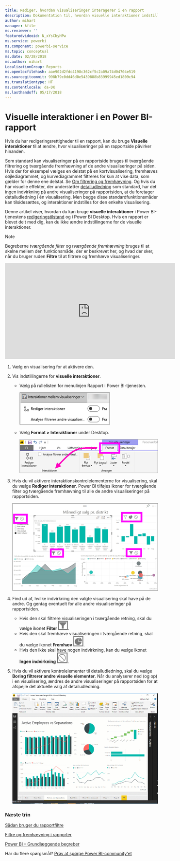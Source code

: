```yaml
---
title: Rediger, hvordan visualiseringer interagerer i en rapport
description: Dokumentation til, hvordan visuelle interaktioner indstilles i en rapport i Microsoft Power BI-tjenesten og i en Power BI Desktop-rapport.
author: mihart
manager: kfile
ms.reviewer: ''
featuredvideoid: N_xYsCbyHPw
ms.service: powerbi
ms.component: powerbi-service
ms.topic: conceptual
ms.date: 02/28/2018
ms.author: mihart
LocalizationGroup: Reports
ms.openlocfilehash: aae902d2fdc4198c362cf5c2a09a74d04704e519
ms.sourcegitcommit: 998b79c0dd46d0e5439888b83999945ed1809c94
ms.translationtype: HT
ms.contentlocale: da-DK
ms.lasthandoff: 05/17/2018
---
```

# <a name="visualization-interactions-in-a-power-bi-report"></a>Visuelle interaktioner i en Power BI-rapport
Hvis du har redigeringsrettigheder til en rapport, kan du bruge **Visuelle interaktioner** til at ændre, hvor visualiseringer på en rapportside påvirker hinanden. 

Som standard kan visualiseringer på en rapportside bruges til tværgående filtrering og tværgående fremhævning af de andre visualiseringer på siden.
Hvis der for eksempel vælges en delstat på en kortvisualisering, fremhæves søjlediagrammet, og kurvediagrammet filtreres for kun at vise data, som gælder for denne ene delstat.
Se [Om filtrering og fremhævning](power-bi-reports-filters-and-highlighting.md). Og hvis du har visuelle effekter, der understøtter [detailudledning](power-bi-visualization-drill-down.md) som standard, har det ingen indvirkning på andre visualiseringer på rapportsiden, at du foretager detailudledning i én visualisering. Men begge disse standardfunktionsmåder kan tilsidesættes, og interaktioner indstilles for den enkelte visualisering.

Denne artikel viser, hvordan du kan bruge **visuelle interaktioner** i Power BI-tjenestens [redigeringstilstand](service-interact-with-a-report-in-editing-view.md) og i Power BI Desktop. Hvis en rapport er blevet delt med dig, kan du ikke ændre indstillingerne for de visuelle interaktioner.

> [!NOTE]
> Begreberne *tværgående filter* og *tværgående fremhævning* bruges til at skelne mellem den funktionsmåde, der er beskrevet her, og hvad der sker, når du bruger ruden **Filtre** til at filtrere og fremhæve visualiseringer.  
> 
> 

<iframe width="560" height="315" src="https://www.youtube.com/embed/N_xYsCbyHPw?list=PL1N57mwBHtN0JFoKSR0n-tBkUJHeMP2cP" frameborder="0" allowfullscreen></iframe>

1. Vælg en visualisering for at aktivere den.  
2. Vis indstillingerne for **visuelle interaktioner**.
    - Vælg på rullelisten for menulinjen Rapport i Power BI-tjenesten.

       ![Rulleliste med visuelle interaktioner](media/service-reports-visual-interactions/power-bi-visual-interaction.png)

    - Vælg **Format > Interaktioner** under Desktop.

        ![vælg Format og derefter Interaktioner](media/service-reports-visual-interactions/pbi-visual-interaction-desktop.png)

3. Hvis du vil aktivere interaktionskontrolelementerne for visualisering, skal du vælge **Rediger interaktioner**. Power BI tilføjes ikoner for tværgående filter og tværgående fremhævning til alle de andre visualiseringer på rapportsiden.
   
    ![rapport, hvor Visuelle interaktioner er slået til](media/service-reports-visual-interactions/power-bi-icons-on.png)
3. Find ud af, hvilke indvirkning den valgte visualisering skal have på de andre.  Og gentag eventuelt for alle andre visualiseringer på rapportsiden.
   
   * Hvis den skal filtrere visualiseringen i tværgående retning, skal du vælge ikonet **Filter** ![filterikon](media/service-reports-visual-interactions/pbi-filter-icon-outlined.png).
   * Hvis den skal fremhæve visualiseringen i tværgående retning, skal du vælge ikonet **Fremhæv** ![fremhævningsikon](media/service-reports-visual-interactions/pbi-highlight-icon-outlined.png).
   * Hvis den ikke skal have nogen indvirkning, kan du vælge ikonet **Ingen indvirkning** ![ingen indvirkning-ikon](media/service-reports-visual-interactions/pbi-noimpact-icon-outlined.png).

4. Hvis du vil aktivere kontrolelementer til detailudledning, skal du vælge **Boring filtrerer andre visuelle elementer**.  Når du analyserer ned (og op) i en visualisering, ændres de andre visualiseringer på rapportsiden for at afspejle det aktuelle valg af detailudledning. 

   ![video om aktivering af analyseringskontrolelementer](media/service-reports-visual-interactions/drill2.gif)

### <a name="next-steps"></a>Næste trin
[Sådan bruger du rapportfiltre](power-bi-how-to-report-filter.md)

[Filtre og fremhævning i rapporter](power-bi-reports-filters-and-highlighting.md)

[Power BI – Grundlæggende begreber](service-basic-concepts.md)

Har du flere spørgsmål? [Prøv at spørge Power BI-community'et](http://community.powerbi.com/)

